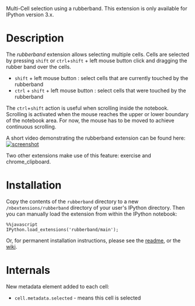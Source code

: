Multi-Cell selection using a rubberband. This extension is only available for IPython version 3.x.


Description
===========

The *rubberband* extension allows selecting multiple cells. Cells are selected by pressing `shift` or `ctrl`+`shift` + left mouse button click and dragging the rubber band over the cells.

* `shift` + left mouse button : select cells that are currently touched by the rubberband
* `ctrl` + `shift` + left mouse button : select cells that were touched by the rubberband

The `ctrl`+`shift` action is useful when scrolling inside the notebook. Scrolling is activated when the mouse reaches the upper or lower boundary of the notebook area. For now, the mouse has to be moved to achieve continuous scrolling.

A short video demonstrating the rubberband extension can be found here:
[![screenshot](https://cloud.githubusercontent.com/assets/2445216/4668769/b6dd5b72-5567-11e4-9b55-558da6da027c.jpg)](http://youtu.be/TOPfWhqa3oI)


Two other extensions make use of this feature: exercise and chrome_clipboard.


Installation
============

Copy the contents of the `rubberband` directory to a new `/nbextensions/rubberband` directory of your user's IPython directory.
Then you can manually load the extension from within the IPython notebook:

```jupyter
%%javascript
IPython.load_extensions('rubberband/main');
```

Or, for permanent installation instructions, please see the [readme](../../README.md),
or the [wiki](https://github.com/ipython-contrib/jupyter_contrib_nbextensions/wiki).


Internals
=========

New metadata element added to each cell:
* `cell.metadata.selected` - means this cell is selected


